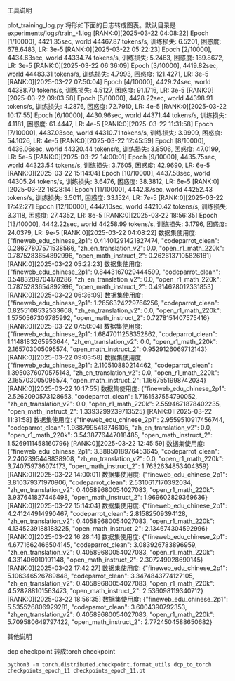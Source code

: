 




工具说明

plot_training_log.py
将形如下面的日志转成图表。默认目录是experiments/logs/train_-1.log
[RANK:0][2025-03-22 04:08:22] Epoch [1/10000], 4421.35sec, world 44467.87 tokens/s, 训练损失: 6.5201, 困惑度: 678.6483, LR: 3e-5
[RANK:0][2025-03-22 05:22:23] Epoch [2/10000], 4434.63sec, world 44334.74 tokens/s, 训练损失: 5.2463, 困惑度: 189.8672, LR: 3e-5
[RANK:0][2025-03-22 06:36:09] Epoch [3/10000], 4419.82sec, world 44483.31 tokens/s, 训练损失: 4.7993, 困惑度: 121.4271, LR: 3e-5
[RANK:0][2025-03-22 07:50:04] Epoch [4/10000], 4429.24sec, world 44388.70 tokens/s, 训练损失: 4.5127, 困惑度: 91.1716, LR: 3e-5
[RANK:0][2025-03-22 09:03:58] Epoch [5/10000], 4428.22sec, world 44398.91 tokens/s, 训练损失: 4.2876, 困惑度: 72.7910, LR: 4e-5
[RANK:0][2025-03-22 10:17:55] Epoch [6/10000], 4430.96sec, world 44371.44 tokens/s, 训练损失: 4.1181, 困惑度: 61.4447, LR: 4e-5
[RANK:0][2025-03-22 11:31:58] Epoch [7/10000], 4437.03sec, world 44310.71 tokens/s, 训练损失: 3.9909, 困惑度: 54.1026, LR: 4e-5
[RANK:0][2025-03-22 12:45:59] Epoch [8/10000], 4436.06sec, world 44320.44 tokens/s, 训练损失: 3.8506, 困惑度: 47.0199, LR: 5e-5
[RANK:0][2025-03-22 14:00:01] Epoch [9/10000], 4435.75sec, world 44323.54 tokens/s, 训练损失: 3.7605, 困惑度: 42.9690, LR: 6e-5
[RANK:0][2025-03-22 15:14:04] Epoch [10/10000], 4437.58sec, world 44305.24 tokens/s, 训练损失: 3.6476, 困惑度: 38.3812, LR: 6e-5
[RANK:0][2025-03-22 16:28:14] Epoch [11/10000], 4442.87sec, world 44252.43 tokens/s, 训练损失: 3.5011, 困惑度: 33.1524, LR: 7e-5
[RANK:0][2025-03-22 17:42:27] Epoch [12/10000], 4447.10sec, world 44210.42 tokens/s, 训练损失: 3.3118, 困惑度: 27.4352, LR: 8e-5
[RANK:0][2025-03-22 18:56:35] Epoch [13/10000], 4442.22sec, world 44258.99 tokens/s, 训练损失: 3.1796, 困惑度: 24.0379, LR: 9e-5
[RANK:0][2025-03-22 04:08:22] 数据集使用度: {"fineweb_edu_chinese_2p1": 0.41401291421827474, "codeparrot_clean": 0.28627807571538566, "zh_en_translation_v2": 0.0, "open_r1_math_220k": 0.7875283654892996, "open_math_instruct_2": 0.2626137105826181}
[RANK:0][2025-03-22 05:22:23] 数据集使用度: {"fineweb_edu_chinese_2p1": 0.8443167029444599, "codeparrot_clean": 0.5483209704178286, "zh_en_translation_v2": 0.0, "open_r1_math_220k": 0.7875283654892996, "open_math_instruct_2": 0.4914628012331853}
[RANK:0][2025-03-22 06:36:09] 数据集使用度: {"fineweb_edu_chinese_2p1": 1.2656324229766256, "codeparrot_clean": 0.8255108532533608, "zh_en_translation_v2": 0.0, "open_r1_math_220k": 1.5750567309785992, "open_math_instruct_2": 0.7278151407575416}
[RANK:0][2025-03-22 07:50:04] 数据集使用度: {"fineweb_edu_chinese_2p1": 1.6847011258352862, "codeparrot_clean": 1.1148183265953644, "zh_en_translation_v2": 0.0, "open_r1_math_220k": 2.165703005095574, "open_math_instruct_2": 0.9529126069712143}
[RANK:0][2025-03-22 09:03:58] 数据集使用度: {"fineweb_edu_chinese_2p1": 2.110510880214462, "codeparrot_clean": 1.3950376070575143, "zh_en_translation_v2": 0.0, "open_r1_math_220k": 2.165703005095574, "open_math_instruct_2": 1.1667551998742034}
[RANK:0][2025-03-22 10:17:55] 数据集使用度: {"fineweb_edu_chinese_2p1": 2.5262090573128653, "codeparrot_clean": 1.7161537554790052, "zh_en_translation_v2": 0.0, "open_r1_math_220k": 2.5594671878402235, "open_math_instruct_2": 1.3393299239713525}
[RANK:0][2025-03-22 11:31:58] 数据集使用度: {"fineweb_edu_chinese_2p1": 2.9559510917456744, "codeparrot_clean": 1.9887995418746105, "zh_en_translation_v2": 0.0, "open_r1_math_220k": 3.5438776447018485, "open_math_instruct_2": 1.5269111458160796}
[RANK:0][2025-03-22 12:45:59] 数据集使用度: {"fineweb_edu_chinese_2p1": 3.3885018976453645, "codeparrot_clean": 2.2402395448838908, "zh_en_translation_v2": 0.0, "open_r1_math_220k": 3.740759736074173, "open_math_instruct_2": 1.7632634853404359}
[RANK:0][2025-03-22 14:00:01] 数据集使用度: {"fineweb_edu_chinese_2p1": 3.810379371970906, "codeparrot_clean": 2.5310617170392034, "zh_en_translation_v2": 0.40589680054027083, "open_r1_math_220k": 3.937641827446498, "open_math_instruct_2": 1.969602829369636}
[RANK:0][2025-03-22 15:14:04] 数据集使用度: {"fineweb_edu_chinese_2p1": 4.241244914990467, "codeparrot_clean": 2.81582509394128, "zh_en_translation_v2": 0.40589680054027083, "open_r1_math_220k": 4.1345239188188225, "open_math_instruct_2": 2.134674304592996}
[RANK:0][2025-03-22 16:28:14] 数据集使用度: {"fineweb_edu_chinese_2p1": 4.6771662466504145, "codeparrot_clean": 3.083926783896959, "zh_en_translation_v2": 0.40589680054027083, "open_r1_math_220k": 4.331406010191148, "open_math_instruct_2": 2.307249028690145}
[RANK:0][2025-03-22 17:42:27] 数据集使用度: {"fineweb_edu_chinese_2p1": 5.106346526789848, "codeparrot_clean": 3.3474843774127105, "zh_en_translation_v2": 0.40589680054027083, "open_r1_math_220k": 4.528288101563473, "open_math_instruct_2": 2.536098119340712}
[RANK:0][2025-03-22 18:56:35] 数据集使用度: {"fineweb_edu_chinese_2p1": 5.535526806929281, "codeparrot_clean": 3.6004390792353, "zh_en_translation_v2": 0.40589680054027083, "open_r1_math_220k": 5.709580649797422, "open_math_instruct_2": 2.7724504588650682}


其他说明

dcp checkpoint 转成torch checkpoint
```
python3 -m torch.distributed.checkpoint.format_utils dcp_to_torch checkpoints_epoch_11 checkpoints_epoch_11.pt
```